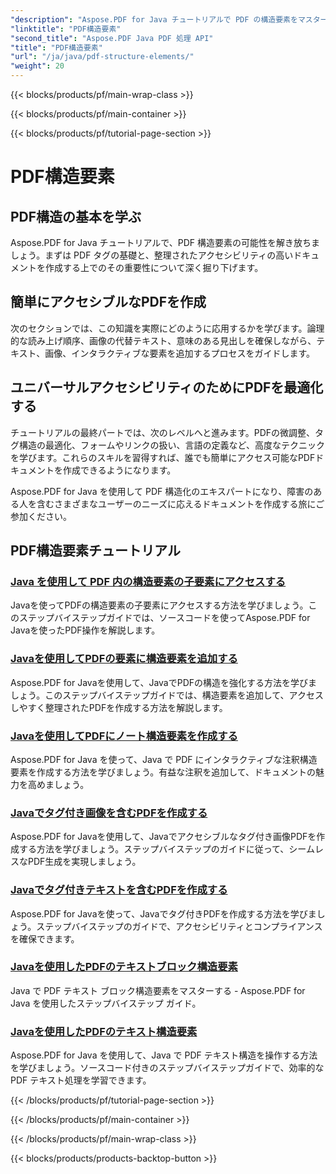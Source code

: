 ```yaml
---
"description": "Aspose.PDF for Java チュートリアルで PDF の構造要素をマスターしましょう。整理されたアクセスしやすい PDF を簡単に作成できます。"
"linktitle": "PDF構造要素"
"second_title": "Aspose.PDF Java PDF 処理 API"
"title": "PDF構造要素"
"url": "/ja/java/pdf-structure-elements/"
"weight": 20
---
```


{{< blocks/products/pf/main-wrap-class >}}

{{< blocks/products/pf/main-container >}}

{{< blocks/products/pf/tutorial-page-section >}}

# PDF構造要素


## PDF構造の基本を学ぶ

Aspose.PDF for Java チュートリアルで、PDF 構造要素の可能性を解き放ちましょう。まずは PDF タグの基礎と、整理されたアクセシビリティの高いドキュメントを作成する上でのその重要性について深く掘り下げます。 

## 簡単にアクセシブルなPDFを作成

次のセクションでは、この知識を実際にどのように応用するかを学びます。論理的な読み上げ順序、画像の代替テキスト、意味のある見出しを確保しながら、テキスト、画像、インタラクティブな要素を追加するプロセスをガイドします。 

## ユニバーサルアクセシビリティのためにPDFを最適化する

チュートリアルの最終パートでは、次のレベルへと進みます。PDFの微調整、タグ構造の最適化、フォームやリンクの扱い、言語の定義など、高度なテクニックを学びます。これらのスキルを習得すれば、誰でも簡単にアクセス可能なPDFドキュメントを作成できるようになります。

Aspose.PDF for Java を使用して PDF 構造化のエキスパートになり、障害のある人を含むさまざまなユーザーのニーズに応えるドキュメントを作成する旅にご参加ください。
## PDF構造要素チュートリアル
### [Java を使用して PDF 内の構造要素の子要素にアクセスする](./access-children-elements-of-structure-element-in-pdf-using-java/)
Javaを使ってPDFの構造要素の子要素にアクセスする方法を学びましょう。このステップバイステップガイドでは、ソースコードを使ってAspose.PDF for Javaを使ったPDF操作を解説します。
### [Javaを使用してPDFの要素に構造要素を追加する](./add-structure-element-into-element-in-pdf-using-java/)
Aspose.PDF for Javaを使用して、JavaでPDFの構造を強化する方法を学びましょう。このステップバイステップガイドでは、構造要素を追加して、アクセスしやすく整理されたPDFを作成する方法を解説します。
### [Javaを使用してPDFにノート構造要素を作成する](./create-note-structure-element-in-pdf-using-java/)
Aspose.PDF for Java を使って、Java で PDF にインタラクティブな注釈構造要素を作成する方法を学びましょう。有益な注釈を追加して、ドキュメントの魅力を高めましょう。
### [Javaでタグ付き画像を含むPDFを作成する](./create-pdf-with-tagged-image-in-java/)
Aspose.PDF for Javaを使用して、Javaでアクセシブルなタグ付き画像PDFを作成する方法を学びましょう。ステップバイステップのガイドに従って、シームレスなPDF生成を実現しましょう。
### [Javaでタグ付きテキストを含むPDFを作成する](./create-pdf-with-tagged-text-in-java/)
Aspose.PDF for Javaを使って、Javaでタグ付きPDFを作成する方法を学びましょう。ステップバイステップのガイドで、アクセシビリティとコンプライアンスを確保できます。
### [Javaを使用したPDFのテキストブロック構造要素](./text-block-structure-elements-in-pdf-using-java/)
Java で PDF テキスト ブロック構造要素をマスターする - Aspose.PDF for Java を使用したステップバイステップ ガイド。
### [Javaを使用したPDFのテキスト構造要素](./text-structure-elements-in-pdf-using-java/)
Aspose.PDF for Java を使用して、Java で PDF テキスト構造を操作する方法を学びましょう。ソースコード付きのステップバイステップガイドで、効率的な PDF テキスト処理を学習できます。

{{< /blocks/products/pf/tutorial-page-section >}}

{{< /blocks/products/pf/main-container >}}

{{< /blocks/products/pf/main-wrap-class >}}

{{< blocks/products/products-backtop-button >}}